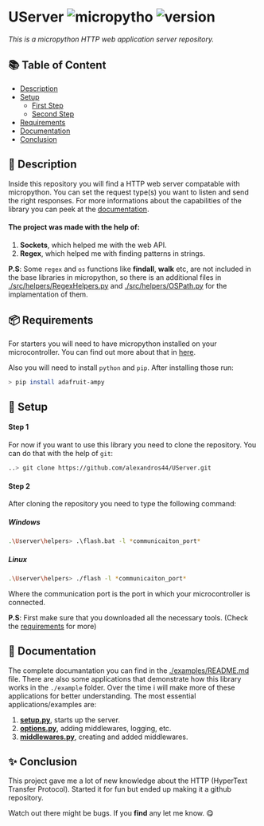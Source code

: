 # UServer ![micropytho](https://img.shields.io/badge/micropython-blue) ![version](https://img.shields.io/badge/version-1.0.2-brightengreen)

*This is a micropython HTTP web application server repository.*

## 📚 Table of Content

- [Description](#-description)
- [Setup](#-setup)
    - [First Step](#step-1)
    - [Second Step](#step-2)
- [Requirements](#-requirements)
- [Documentation](#-documentation)
- [Conclusion](#-conclusion)
 
## 🎯 Description

Inside this repository you will find a HTTP web server compatable with micropython. You can set the request type(s) you want to listen and send the right responses. For more informations about the capabilities of the library you can peek at the [documentation](#-documentation).


#### The project was made with the help of:

1. **Sockets**, which helped me with the web API.
2. **Regex**, which helped me with finding patterns in strings. 

**P.S**: Some `regex` and `os` functions like **findall**, **walk** etc, are not included in the base libraries in micropython, so there is an additional files in [./src/helpers/RegexHelpers.py](https://github.com/alexandros44/UServer/blob/main/src/helpers/RegexHelpers.py) and [./src/helpers/OSPath.py](https://github.com/alexandros44/UServer/blob/main/src/helpers/OSPath.py) for the implamentation of them.
 
## 📦 Requirements

For starters you will need to have micropython installed on your microcontroller. You can find out more about that in [here](https://docs.micropython.org/en/latest/esp32/tutorial/intro.html).

Also you will need to install `python` and `pip`. After installing those run:
```bash
> pip install adafruit-ampy
```

## 🚀 Setup


#### Step 1

For now if you want to use this library you need to clone the repository. You can do that with the help of `git`:
```bash
..> git clone https://github.com/alexandros44/UServer.git
````

#### Step 2

After cloning the repository you need to type the following command:

##### Windows
```bash
.\Userver\helpers> .\flash.bat -l *communicaiton_port*
```

##### Linux
```bash
.\Userver\helpers> ./flash -l *communicaiton_port*
```

Where the communication port is the port in which your microcontroller is connected.

**P.S**: First make sure that you downloaded all the necessary tools. (Check the [requirements](#-requirements) for more)

## 📃 Documentation

The complete documantation you can find in the [./examples/README.md](https://github.com/alexandros44/UServer/blob/main/examples/README.md) file. There are also some applications that demonstrate how this library works in the `./example` folder. Over the time i will make more of these applications for better understanding. The most essential applications/examples are:

1. **[setup.py](https://github.com/alexandros44/UServer/blob/main/examples/setup.py)**, starts up the server.
2. **[options.py](https://github.com/alexandros44/UServer/blob/main/examples/options.py)**, adding middlewares, logging, etc.
3. **[middlewares.py](https://github.com/alexandros44/UServer/blob/main/examples/middlewares.py)**, creating and added middlewares.


## ✨ Conclusion

This project gave me a lot of new knowledge about the HTTP (HyperText Transfer Protocol). Started it for fun but ended up making it a github repository.

Watch out there might be bugs. If you **find** any let me know. 😋
